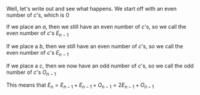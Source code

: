 Well, let's write out and see what happens. We start off with an even number of $c$'s, which is 0

If we place an $a$, then we still have an even number of $c$'s, so we call the even number of $c$'s $E_{n-1}$

If we place a $b$, then we still have an even number of $c$'s, so we call the even number of $c$'s $E_{n-1}$

If we place a $c$, then we now have an odd number of $c$'s, so we call the odd number of $c$'s $O_{n-1}$

This means that $E_n = E_{n-1} + E_{n-1} + O_{n-1} = 2E_{n-1} + O_{n-1}$
